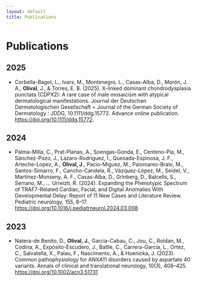 ```yaml
---
layout: default
title: Publications
---
```


# Publications

## 2025

- Corbella-Bagot, L., Ivars, M., Montenegro, L., Casas-Alba, D., Morón, J. A., **Olival**, J., & Torres, E. B. (2025). X-linked dominant chondrodysplasia punctata (CDPX2): A rare case of male mosaicism with atypical dermatological manifestations. Journal der Deutschen Dermatologischen Gesellschaft = Journal of the German Society of Dermatology : JDDG, 10.1111/ddg.15772. Advance online publication. https://doi.org/10.1111/ddg.15772.

## 2024

- Palma-Milla, C., Prat-Planas, A., Soengas-Gonda, E., Centeno-Pla, M., Sánchez-Pozo, J., Lazaro-Rodriguez, I., Quesada-Espinosa, J. F., Arteche-Lopez, A., **Olival, J**., Pacio-Miguez, M., Palomares-Bralo, M., Santos-Simarro, F., Cancho-Candela, R., Vázquez-López, M., Seidel, V., Martinez-Monseny, A. F., Casas-Alba, D., Grinberg, D., Balcells, S., Serrano, M., … Urreizti, R. (2024). Expanding the Phenotypic Spectrum of TRAF7-Related Cardiac, Facial, and Digital Anomalies With Developmental Delay: Report of 11 New Cases and Literature Review. Pediatric neurology, 155, 8–17. https://doi.org/10.1016/j.pediatrneurol.2024.03.008

## 2023
- Natera-de Benito, D., **Olival, J.**, Garcia-Cabau, C., Jou, C., Roldan, M., Codina, A., Expósito-Escudero, J., Batlle, C., Carrera-García, L., Ortez, C., Salvatella, X., Palau, F., Nascimento, A., & Hoenicka, J. (2023). Common pathophysiology for ANXA11 disorders caused by aspartate 40 variants. Annals of clinical and translational neurology, 10(3), 408–425. https://doi.org/10.1002/acn3.51731
 
